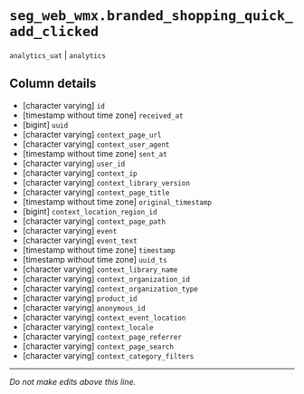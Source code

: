 # `seg_web_wmx.branded_shopping_quick_add_clicked`
`analytics_uat` | `analytics`

## Column details
* [character varying] `id`
* [timestamp without time zone] `received_at`
* [bigint]    `uuid`
* [character varying] `context_page_url`
* [character varying] `context_user_agent`
* [timestamp without time zone] `sent_at`
* [character varying] `user_id`
* [character varying] `context_ip`
* [character varying] `context_library_version`
* [character varying] `context_page_title`
* [timestamp without time zone] `original_timestamp`
* [bigint]    `context_location_region_id`
* [character varying] `context_page_path`
* [character varying] `event`
* [character varying] `event_text`
* [timestamp without time zone] `timestamp`
* [timestamp without time zone] `uuid_ts`
* [character varying] `context_library_name`
* [character varying] `context_organization_id`
* [character varying] `context_organization_type`
* [character varying] `product_id`
* [character varying] `anonymous_id`
* [character varying] `context_event_location`
* [character varying] `context_locale`
* [character varying] `context_page_referrer`
* [character varying] `context_page_search`
* [character varying] `context_category_filters`

-------------------------------------------------------------------------------
*Do not make edits above this line.*
